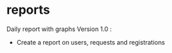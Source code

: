 # reports
Daily report with graphs
Version 1.0 :
- Create a report on users, requests and registrations
